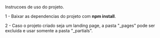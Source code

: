 Instrucoes de uso do projeto.

1 - Baixar as dependencias do projeto com **npm install**.

2 - Caso o projeto criado seja um landing page, a pasta "_pages" pode ser excluida e usar somente a pasta "_partials".
